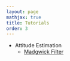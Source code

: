 ```yaml
---
layout: page
mathjax: true
title: Tutorials
order: 3
---
```


- Attitude Estimation
	- [Madgwick Filter](attitudeest/madgwick)